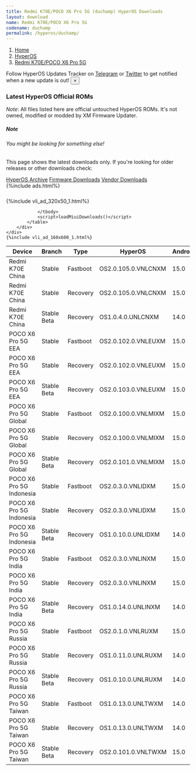 ```yaml
---
title: Redmi K70E/POCO X6 Pro 5G (duchamp) HyperOS Downloads
layout: download
name: Redmi K70E/POCO X6 Pro 5G
codename: duchamp
permalink: /hyperos/duchamp/
---
```

<nav aria-label="breadcrumb">
    <ol class="breadcrumb">
        <li class="breadcrumb-item"><a href="/">Home</a></li>
        <li class="breadcrumb-item"><a href="/hyperos/">HyperOS</a></li>
        <li class="breadcrumb-item active" aria-current="page"><a href="/hyperos/duchamp/">Redmi K70E/POCO X6 Pro 5G</a></li>
    </ol>
</nav>
<div class="alert alert-primary alert-dismissible fade show" role="alert">
    Follow HyperOS Updates Tracker on <a href="https://t.me/MIUIUpdatesTracker" class="alert-link">Telegram</a>
     or <a href="https://twitter.com/MiFwUpdater" class="alert-link">Twitter</a> to get notified when a new update is out!
    <button type="button" class="close" data-dismiss="alert" aria-label="Close">
        <span aria-hidden="true">&times;</span>
    </button>
</div>

### Latest HyperOS Official ROMs
*Note*: All files listed here are official untouched HyperOS ROMs. It's not owned, modified or modded by XM Firmware Updater.
<div class="card">
  <div class="card-body">
    <h5 class="card-title">Note</h5>
    <h6 class="card-subtitle mb-2 text-muted">You might be looking for something else!</h6>
    <p class="card-text">This page shows the latest downloads only.
     If you're looking for older releases or other downloads check:</p>
    <a href="/archive/hyperos/duchamp/" class="card-link">HyperOS Archive</a>
    <a href="/firmware/duchamp/" class="card-link">Firmware Downloads</a>
    <a href="/vendor/duchamp/" class="card-link">Vendor Downloads</a>
  </div>
</div>
{%include ads.html%}
<div class="row justify-content-center">
    <div class="col-10">
        <div class="table-responsive-md" style="margin-top: 25px;">
            {%include vli_ad_320x50_1.html%}
            <table id="miui" class="display dt-responsive nowrap compact table table-striped table-hover table-sm">
                <thead class="thead-dark">
                    <tr>
                        <th data-ref="device">Device</th>
                        <th data-ref="branch">Branch</th>
                        <th data-ref="type">Type</th>
                        <th data-ref="miui">HyperOS</th>
                        <th data-ref="android">Android</th>
                        <th data-ref="size">Size</th>
                        <th data-ref="size">Date</th>
                        <th data-ref="link">Link</th>
                    </tr>
                </thead>
                <tbody>
                <tr><td>Redmi K70E China</td><td>Stable</td><td>Fastboot</td><td>OS2.0.105.0.VNLCNXM</td><td>15.0</td><td>9.0 GB</td><td>2025-03-13</td><td><a href="/hyperos/duchamp/stable/OS2.0.105.0.VNLCNXM/">Download</a></td></tr>
<tr><td>Redmi K70E China</td><td>Stable</td><td>Recovery</td><td>OS2.0.105.0.VNLCNXM</td><td>15.0</td><td>6.8 GB</td><td>2025-03-06</td><td><a href="/hyperos/duchamp/stable/OS2.0.105.0.VNLCNXM/">Download</a></td></tr>
<tr><td>Redmi K70E China</td><td>Stable Beta</td><td>Recovery</td><td>OS1.0.4.0.UNLCNXM</td><td>14.0</td><td>6.3 GB</td><td>2023-11-30</td><td><a href="/hyperos/duchamp/stable beta/OS1.0.4.0.UNLCNXM/">Download</a></td></tr>
<tr><td>POCO X6 Pro 5G EEA</td><td>Stable</td><td>Fastboot</td><td>OS2.0.102.0.VNLEUXM</td><td>15.0</td><td>8.3 GB</td><td>2025-03-11</td><td><a href="/hyperos/duchamp/stable/OS2.0.102.0.VNLEUXM/">Download</a></td></tr>
<tr><td>POCO X6 Pro 5G EEA</td><td>Stable</td><td>Recovery</td><td>OS2.0.102.0.VNLEUXM</td><td>15.0</td><td>5.7 GB</td><td>2025-02-26</td><td><a href="/hyperos/duchamp/stable/OS2.0.102.0.VNLEUXM/">Download</a></td></tr>
<tr><td>POCO X6 Pro 5G EEA</td><td>Stable Beta</td><td>Recovery</td><td>OS2.0.103.0.VNLEUXM</td><td>15.0</td><td>5.7 GB</td><td>2025-03-17</td><td><a href="/hyperos/duchamp/stable beta/OS2.0.103.0.VNLEUXM/">Download</a></td></tr>
<tr><td>POCO X6 Pro 5G Global</td><td>Stable</td><td>Fastboot</td><td>OS2.0.100.0.VNLMIXM</td><td>15.0</td><td>9.0 GB</td><td>2025-03-03</td><td><a href="/hyperos/duchamp/stable/OS2.0.100.0.VNLMIXM/">Download</a></td></tr>
<tr><td>POCO X6 Pro 5G Global</td><td>Stable</td><td>Recovery</td><td>OS2.0.100.0.VNLMIXM</td><td>15.0</td><td>5.7 GB</td><td>2025-02-21</td><td><a href="/hyperos/duchamp/stable/OS2.0.100.0.VNLMIXM/">Download</a></td></tr>
<tr><td>POCO X6 Pro 5G Global</td><td>Stable Beta</td><td>Recovery</td><td>OS2.0.101.0.VNLMIXM</td><td>15.0</td><td>5.7 GB</td><td>2025-03-14</td><td><a href="/hyperos/duchamp/stable beta/OS2.0.101.0.VNLMIXM/">Download</a></td></tr>
<tr><td>POCO X6 Pro 5G Indonesia</td><td>Stable</td><td>Fastboot</td><td>OS2.0.3.0.VNLIDXM</td><td>15.0</td><td>8.2 GB</td><td>2025-02-08</td><td><a href="/hyperos/duchamp/stable/OS2.0.3.0.VNLIDXM/">Download</a></td></tr>
<tr><td>POCO X6 Pro 5G Indonesia</td><td>Stable</td><td>Recovery</td><td>OS2.0.3.0.VNLIDXM</td><td>15.0</td><td>5.7 GB</td><td>2025-02-12</td><td><a href="/hyperos/duchamp/stable/OS2.0.3.0.VNLIDXM/">Download</a></td></tr>
<tr><td>POCO X6 Pro 5G Indonesia</td><td>Stable Beta</td><td>Recovery</td><td>OS1.0.10.0.UNLIDXM</td><td>14.0</td><td>5.5 GB</td><td>2024-12-10</td><td><a href="/hyperos/duchamp/stable beta/OS1.0.10.0.UNLIDXM/">Download</a></td></tr>
<tr><td>POCO X6 Pro 5G India</td><td>Stable</td><td>Fastboot</td><td>OS2.0.3.0.VNLINXM</td><td>15.0</td><td>7.4 GB</td><td>2025-02-08</td><td><a href="/hyperos/duchamp/stable/OS2.0.3.0.VNLINXM/">Download</a></td></tr>
<tr><td>POCO X6 Pro 5G India</td><td>Stable</td><td>Recovery</td><td>OS2.0.3.0.VNLINXM</td><td>15.0</td><td>5.5 GB</td><td>2025-02-12</td><td><a href="/hyperos/duchamp/stable/OS2.0.3.0.VNLINXM/">Download</a></td></tr>
<tr><td>POCO X6 Pro 5G India</td><td>Stable Beta</td><td>Recovery</td><td>OS1.0.14.0.UNLINXM</td><td>14.0</td><td>5.3 GB</td><td>2024-12-05</td><td><a href="/hyperos/duchamp/stable beta/OS1.0.14.0.UNLINXM/">Download</a></td></tr>
<tr><td>POCO X6 Pro 5G Russia</td><td>Stable</td><td>Fastboot</td><td>OS2.0.1.0.VNLRUXM</td><td>15.0</td><td>8.8 GB</td><td>2024-12-23</td><td><a href="/hyperos/duchamp/stable/OS2.0.1.0.VNLRUXM/">Download</a></td></tr>
<tr><td>POCO X6 Pro 5G Russia</td><td>Stable</td><td>Recovery</td><td>OS1.0.11.0.UNLRUXM</td><td>14.0</td><td>5.4 GB</td><td>2024-12-23</td><td><a href="/hyperos/duchamp/stable/OS1.0.11.0.UNLRUXM/">Download</a></td></tr>
<tr><td>POCO X6 Pro 5G Russia</td><td>Stable Beta</td><td>Recovery</td><td>OS1.0.10.0.UNLRUXM</td><td>14.0</td><td>5.4 GB</td><td>2024-12-10</td><td><a href="/hyperos/duchamp/stable beta/OS1.0.10.0.UNLRUXM/">Download</a></td></tr>
<tr><td>POCO X6 Pro 5G Taiwan</td><td>Stable</td><td>Fastboot</td><td>OS1.0.13.0.UNLTWXM</td><td>14.0</td><td>7.1 GB</td><td>2024-12-19</td><td><a href="/hyperos/duchamp/stable/OS1.0.13.0.UNLTWXM/">Download</a></td></tr>
<tr><td>POCO X6 Pro 5G Taiwan</td><td>Stable</td><td>Recovery</td><td>OS1.0.13.0.UNLTWXM</td><td>14.0</td><td>5.4 GB</td><td>2024-12-23</td><td><a href="/hyperos/duchamp/stable/OS1.0.13.0.UNLTWXM/">Download</a></td></tr>
<tr><td>POCO X6 Pro 5G Taiwan</td><td>Stable Beta</td><td>Recovery</td><td>OS2.0.101.0.VNLTWXM</td><td>15.0</td><td>5.5 GB</td><td>2025-03-18</td><td><a href="/hyperos/duchamp/stable beta/OS2.0.101.0.VNLTWXM/">Download</a></td></tr>

                </tbody>
                <script>loadMiuiDownloads()</script>
            </table>
        </div>
    </div>
    {%include vli_ad_160x600_1.html%}
</div>

